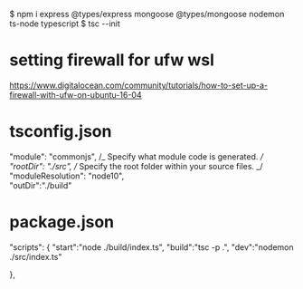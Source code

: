 $ npm i express @types/express mongoose @types/mongoose nodemon ts-node typescript
$ tsc --init


# setting firewall for ufw wsl

https://www.digitalocean.com/community/tutorials/how-to-set-up-a-firewall-with-ufw-on-ubuntu-16-04
# tsconfig.json

"module": "commonjs", /_ Specify what module code is generated. _/
"rootDir": "./src", /_ Specify the root folder within your source files. _/
"moduleResolution": "node10",  
 "outDir":"./build"

# package.json

"scripts": {
"start":"node ./build/index.ts",
"build":"tsc -p .",
"dev":"nodemon ./src/index.ts"

},
